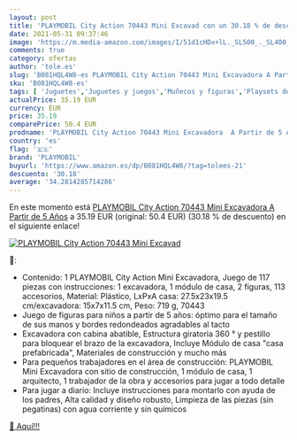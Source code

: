 ```yaml
---
layout: post
title: 'PLAYMOBIL City Action 70443 Mini Excavad con un 30.18 % de descuento'
date: 2021-05-31 09:37:46
image: 'https://m.media-amazon.com/images/I/51d1cHDx+lL._SL500_._SL400_.jpg'
comments: true
category: ofertas
author: 'tole.es'
slug: 'B081HQL4W8-es PLAYMOBIL City Action 70443 Mini Excavadora A Partir de 5...'
sku: 'B081HQL4W8-es'
tags: [ 'Juguetes','Juguetes y juegos','Muñecos y figuras','Playsets de figuras de juguete para niños','playmobil', ]
actualPrice: 35.19 EUR
currency: EUR
price: 35.19
comparePrice: 50.4 EUR
prodname: 'PLAYMOBIL City Action 70443 Mini Excavadora  A Partir de 5 Años'
country: 'es'
flag: '🇪🇸'
brand: 'PLAYMOBIL'
buyurl: 'https://www.amazon.es/dp/B081HQL4W8/?tag=tolees-21'
descuento: '30.18'
average: '34.2814285714286'
---
```


En este momento está [PLAYMOBIL City Action 70443 Mini Excavadora  A Partir de 5 Años](https://www.amazon.es/dp/B081HQL4W8/?tag=tolees-21) a 35.19 EUR (original: 50.4 EUR) (30.18 %  de descuento) en el siguiente enlace!

[![PLAYMOBIL City Action 70443 Mini Excavad](https://m.media-amazon.com/images/I/51d1cHDx+lL._SL500_._SL400_.jpg)](https://www.amazon.es/dp/B081HQL4W8/?tag=tolees-21)

🔎:

- Contenido: 1 PLAYMOBIL City Action Mini Excavadora, Juego de 117 piezas con instrucciones: 1 excavadora, 1 módulo de casa, 2 figuras, 113 accesorios, Material: Plástico, LxPxA casa: 27.5x23x19.5 cm/excavadora: 15x7x11.5 cm, Peso: 719 g, 70443
- Juego de figuras para niños a partir de 5 años: óptimo para el tamaño de sus manos y bordes redondeados agradables al tacto
- Excavadora con cabina abatible, Estructura giratoria 360 ° y pestillo para bloquear el brazo de la excavadora, Incluye Módulo de casa "casa prefabricada", Materiales de construcción y mucho más
- Para pequeños trabajadores en el área de construcción: PLAYMOBIL Mini Excavadora con sitio de construcción, 1 módulo de casa, 1 arquitecto, 1 trabajador de la obra y accesorios para jugar a todo detalle
- Para jugar a diario: Incluye instrucciones para montarlo con ayuda de los padres, Alta calidad y diseño robusto, Limpieza de las piezas (sin pegatinas) con agua corriente y sin químicos

[🛒 Aquí!!!](https://www.amazon.es/dp/B081HQL4W8/?tag=tolees-21)
